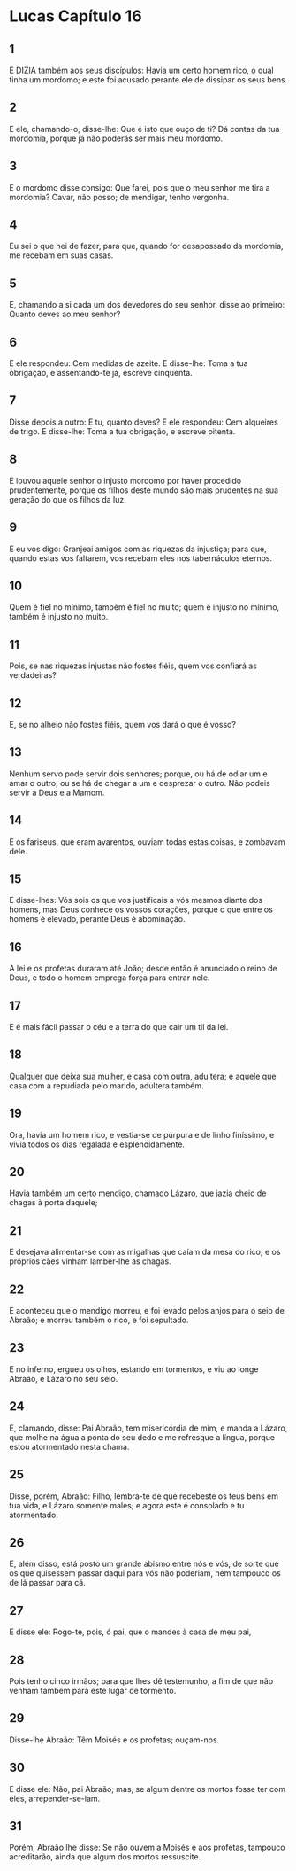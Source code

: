 # Lucas Capítulo 16

## 1
E DIZIA também aos seus discípulos: Havia um certo homem rico, o qual tinha um mordomo; e este foi acusado perante ele de dissipar os seus bens.

## 2
E ele, chamando-o, disse-lhe: Que é isto que ouço de ti? Dá contas da tua mordomia, porque já não poderás ser mais meu mordomo.

## 3
E o mordomo disse consigo: Que farei, pois que o meu senhor me tira a mordomia? Cavar, não posso; de mendigar, tenho vergonha.

## 4
Eu sei o que hei de fazer, para que, quando for desapossado da mordomia, me recebam em suas casas.

## 5
E, chamando a si cada um dos devedores do seu senhor, disse ao primeiro: Quanto deves ao meu senhor?

## 6
E ele respondeu: Cem medidas de azeite. E disse-lhe: Toma a tua obrigação, e assentando-te já, escreve cinqüenta.

## 7
Disse depois a outro: E tu, quanto deves? E ele respondeu: Cem alqueires de trigo. E disse-lhe: Toma a tua obrigação, e escreve oitenta.

## 8
E louvou aquele senhor o injusto mordomo por haver procedido prudentemente, porque os filhos deste mundo são mais prudentes na sua geração do que os filhos da luz.

## 9
E eu vos digo: Granjeai amigos com as riquezas da injustiça; para que, quando estas vos faltarem, vos recebam eles nos tabernáculos eternos.

## 10
Quem é fiel no mínimo, também é fiel no muito; quem é injusto no mínimo, também é injusto no muito.

## 11
Pois, se nas riquezas injustas não fostes fiéis, quem vos confiará as verdadeiras?

## 12
E, se no alheio não fostes fiéis, quem vos dará o que é vosso?

## 13
Nenhum servo pode servir dois senhores; porque, ou há de odiar um e amar o outro, ou se há de chegar a um e desprezar o outro. Não podeis servir a Deus e a Mamom.

## 14
E os fariseus, que eram avarentos, ouviam todas estas coisas, e zombavam dele.

## 15
E disse-lhes: Vós sois os que vos justificais a vós mesmos diante dos homens, mas Deus conhece os vossos corações, porque o que entre os homens é elevado, perante Deus é abominação.

## 16
A lei e os profetas duraram até João; desde então é anunciado o reino de Deus, e todo o homem emprega força para entrar nele.

## 17
E é mais fácil passar o céu e a terra do que cair um til da lei.

## 18
Qualquer que deixa sua mulher, e casa com outra, adultera; e aquele que casa com a repudiada pelo marido, adultera também.

## 19
Ora, havia um homem rico, e vestia-se de púrpura e de linho finíssimo, e vivia todos os dias regalada e esplendidamente.

## 20
Havia também um certo mendigo, chamado Lázaro, que jazia cheio de chagas à porta daquele;

## 21
E desejava alimentar-se com as migalhas que caíam da mesa do rico; e os próprios cães vinham lamber-lhe as chagas.

## 22
E aconteceu que o mendigo morreu, e foi levado pelos anjos para o seio de Abraão; e morreu também o rico, e foi sepultado.

## 23
E no inferno, ergueu os olhos, estando em tormentos, e viu ao longe Abraão, e Lázaro no seu seio.

## 24
E, clamando, disse: Pai Abraão, tem misericórdia de mim, e manda a Lázaro, que molhe na água a ponta do seu dedo e me refresque a língua, porque estou atormentado nesta chama.

## 25
Disse, porém, Abraão: Filho, lembra-te de que recebeste os teus bens em tua vida, e Lázaro somente males; e agora este é consolado e tu atormentado.

## 26
E, além disso, está posto um grande abismo entre nós e vós, de sorte que os que quisessem passar daqui para vós não poderiam, nem tampouco os de lá passar para cá.

## 27
E disse ele: Rogo-te, pois, ó pai, que o mandes à casa de meu pai,

## 28
Pois tenho cinco irmãos; para que lhes dê testemunho, a fim de que não venham também para este lugar de tormento.

## 29
Disse-lhe Abraão: Têm Moisés e os profetas; ouçam-nos.

## 30
E disse ele: Não, pai Abraão; mas, se algum dentre os mortos fosse ter com eles, arrepender-se-iam.

## 31
Porém, Abraão lhe disse: Se não ouvem a Moisés e aos profetas, tampouco acreditarão, ainda que algum dos mortos ressuscite.

